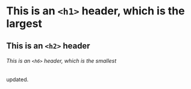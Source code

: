 # This is an `<h1>` header, which is the largest

## This is an `<h2>` header

###### This is an `<h6>` header, which is the smallest

updated.
